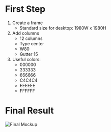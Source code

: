 # First Step

1. Create a frame
   - Standard size for desktop: 1980W x 1980H
2. Add columns
   - 12 columns
   - Type center
   - W80
   - Gutter 15
3. Useful colors:
   - 000000
   - 333333
   - 666666
   - C4C4C4
   - EEEEEE 
   - FFFFFF

# Final Result
![Final Mockup](/Homepage.png)